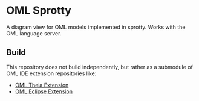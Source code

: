# OML Sprotty

A diagram view for OML models implemented in sprotty. Works with the OML language server. 

## Build
This repository does not build independently, but rather as a submodule of OML IDE extension repositories like:
- [OML Theia Extension](https://github.com/opencaesar/oml-theia)
- [OML Eclipse Extension](https://github.com/opencaesar/oml-eclipse)
